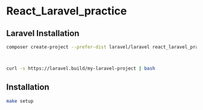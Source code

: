 # React_Laravel_practice

## Laravel Installation
```bash
composer create-project --prefer-dist laravel/laravel react_laravel_practice



curl -s https://laravel.build/my-laravel-project | bash
```

## Installation
```bash
make setup
```
